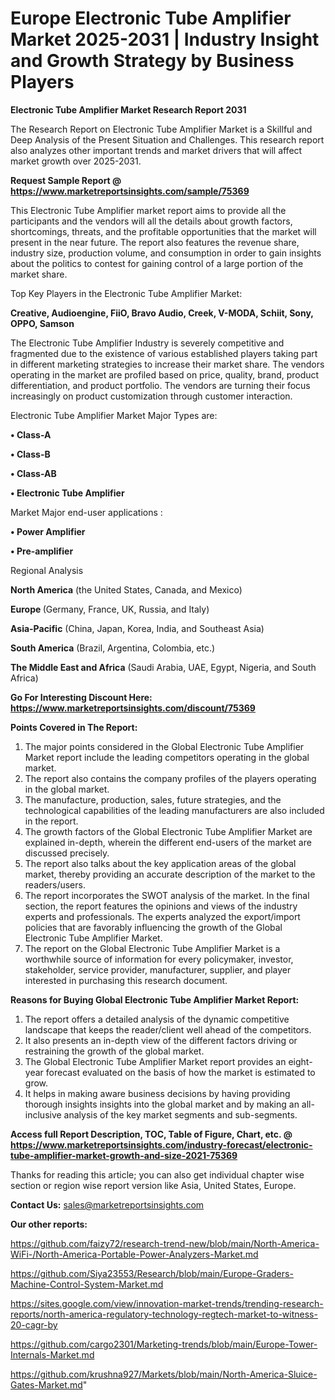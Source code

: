  # Europe Electronic Tube Amplifier Market 2025-2031 | Industry Insight and Growth Strategy by Business Players

<strong>Electronic Tube Amplifier Market Research Report 2031</strong>

The Research Report on Electronic Tube Amplifier Market is a Skillful and Deep Analysis of the Present Situation and Challenges. This research report also analyzes other important trends and market drivers that will affect market growth over 2025-2031.

<strong>Request Sample Report @ <a href=https://www.marketreportsinsights.com/sample/75369>https://www.marketreportsinsights.com/sample/75369</a></strong>

This Electronic Tube Amplifier market report aims to provide all the participants and the vendors will all the details about growth factors, shortcomings, threats, and the profitable opportunities that the market will present in the near future. The report also features the revenue share, industry size, production volume, and consumption in order to gain insights about the politics to contest for gaining control of a large portion of the market share.

Top Key Players in the Electronic Tube Amplifier Market:

<strong>Creative, Audioengine, FiiO, Bravo Audio, Creek, V-MODA, Schiit, Sony, OPPO, Samson</strong>

The Electronic Tube Amplifier Industry is severely competitive and fragmented due to the existence of various established players taking part in different marketing strategies to increase their market share. The vendors operating in the market are profiled based on price, quality, brand, product differentiation, and product portfolio. The vendors are turning their focus increasingly on product customization through customer interaction.

Electronic Tube Amplifier Market Major Types are:

<strong>• Class-A

• Class-B

• Class-AB

• Electronic Tube Amplifier</strong>

Market Major end-user applications :

<strong>• Power Amplifier

• Pre-amplifier</strong>

Regional Analysis

</u><strong><b>North America</b></strong> (the United States, Canada, and Mexico)

<strong><b>Europe </b></strong>(Germany, France, UK, Russia, and Italy)

<strong><b>Asia-Pacific</b></strong> (China, Japan, Korea, India, and Southeast Asia)

<strong><b>South America</b></strong> (Brazil, Argentina, Colombia, etc.)

<strong><b>The Middle East and Africa</b></strong> (Saudi Arabia, UAE, Egypt, Nigeria, and South Africa)

<strong>Go For Interesting Discount Here: <a href=https://www.marketreportsinsights.com/discount/75369>https://www.marketreportsinsights.com/discount/75369</a></strong>

<strong>Points Covered in The Report:</strong>
<ol>
  <li>The major points considered in the Global Electronic Tube Amplifier Market report include the leading competitors operating in the global market.</li>
  <li>The report also contains the company profiles of the players operating in the global market.</li>
  <li>The manufacture, production, sales, future strategies, and the technological capabilities of the leading manufacturers are also included in the report.</li>
  <li>The growth factors of the Global Electronic Tube Amplifier Market are explained in-depth, wherein the different end-users of the market are discussed precisely.</li>
  <li>The report also talks about the key application areas of the global market, thereby providing an accurate description of the market to the readers/users.</li>
  <li>The report incorporates the SWOT analysis of the market. In the final section, the report features the opinions and views of the industry experts and professionals. The experts analyzed the export/import policies that are favorably influencing the growth of the Global Electronic Tube Amplifier Market.</li>
  <li>The report on the Global Electronic Tube Amplifier Market is a worthwhile source of information for every policymaker, investor, stakeholder, service provider, manufacturer, supplier, and player interested in purchasing this research document.</li>
</ol>
<strong>Reasons for Buying Global Electronic Tube Amplifier Market Report:</strong>

<ol>
  <li>The report offers a detailed analysis of the dynamic competitive landscape that keeps the reader/client well ahead of the competitors.</li>
  <li>It also presents an in-depth view of the different factors driving or restraining the growth of the global market.</li>
  <li>The Global Electronic Tube Amplifier Market report provides an eight-year forecast evaluated on the basis of how the market is estimated to grow.</li>
  <li>It helps in making aware business decisions by having providing thorough insights insights into the global market and by making an all-inclusive analysis of the key market segments and sub-segments.</li>
</ol>
<strong>Access full Report Description, TOC, Table of Figure, Chart, etc. @ <a href=https://www.marketreportsinsights.com/industry-forecast/electronic-tube-amplifier-market-growth-and-size-2021-75369>https://www.marketreportsinsights.com/industry-forecast/electronic-tube-amplifier-market-growth-and-size-2021-75369</a></strong>


Thanks for reading this article; you can also get individual chapter wise section or region wise report version like Asia, United States, Europe.

<strong>Contact Us:</strong>
sales@marketreportsinsights.com

<strong>Our other reports:</strong>

<a href=https://github.com/faizy72/research-trend-new/blob/main/North-America-WiFi-/North-America-Portable-Power-Analyzers-Market.md>https://github.com/faizy72/research-trend-new/blob/main/North-America-WiFi-/North-America-Portable-Power-Analyzers-Market.md</a>

<a href=https://github.com/Siya23553/Research/blob/main/Europe-Graders-Machine-Control-System-Market.md>https://github.com/Siya23553/Research/blob/main/Europe-Graders-Machine-Control-System-Market.md</a>

<a href=https://sites.google.com/view/innovation-market-trends/trending-research-reports/north-america-regulatory-technology-regtech-market-to-witness-20-cagr-by>https://sites.google.com/view/innovation-market-trends/trending-research-reports/north-america-regulatory-technology-regtech-market-to-witness-20-cagr-by</a>

<a href=https://github.com/cargo2301/Marketing-trends/blob/main/Europe-Tower-Internals-Market.md>https://github.com/cargo2301/Marketing-trends/blob/main/Europe-Tower-Internals-Market.md</a>

<a href=https://github.com/krushna927/Markets/blob/main/North-America-Sluice-Gates-Market.md>https://github.com/krushna927/Markets/blob/main/North-America-Sluice-Gates-Market.md</a>"
